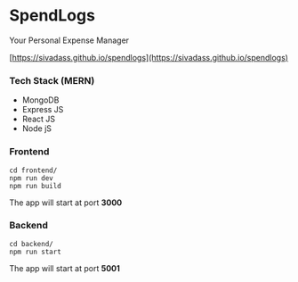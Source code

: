 # SpendLogs

Your Personal Expense Manager

[https://sivadass.github.io/spendlogs](https://sivadass.github.io/spendlogs)

### Tech Stack (MERN)

- MongoDB
- Express JS
- React JS
- Node jS

### Frontend

```
cd frontend/
npm run dev
npm run build
```

The app will start at port **3000**

### Backend

```
cd backend/
npm run start
```

The app will start at port **5001**
